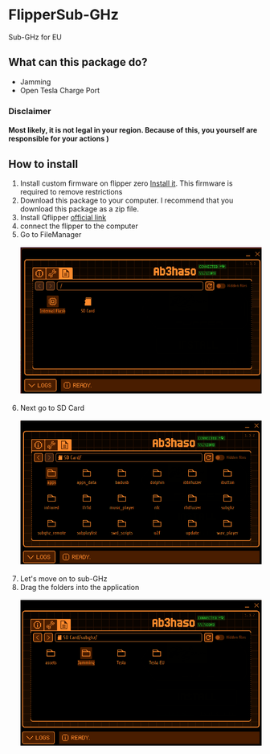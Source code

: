 # FlipperSub-GHz
Sub-GHz for EU
## What can this package do?
- Jamming
- Open Tesla Charge Port

### Disclaimer
#### Most likely, it is not legal in your region. Because of this, you yourself are responsible for your actions )


## How to install

1. Install custom firmware on flipper zero <a href='https://github.com/DarkFlippers/unleashed-firmware/releases' >Install it</a>.
This firmware is required to remove restrictions
2. Download this package to your computer. I recommend that you download this package as a zip file.
3. Install Qflipper <a href='https://flipperzero.one/update'>official link</a>
4. connect the flipper to the computer
5. Go to FileManager
<br /><br/>
![Screenshot](Sub-GHz/Screen1.png)
<br /><br/>
6. Next go to SD Card
<br /><br/>
![Screenshot](Sub-GHz/Screen2.png)
<br /><br/>
7. Let's move on to sub-GHz
8. Drag the folders into the application
<br /><br/>
![Screenshot](Sub-GHz/Screen3.png)